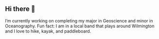 ## Hi there 👋
I’m currently working on completing my major in Geoscience and minor in Oceanography.
Fun fact: I am in a local band that plays around Wilmington and I love to hike, kayak, and paddleboard.
<!--
**ThomasD03/ThomasD03** is a ✨ _special_ ✨ repository because its `README.md` (this file) appears on your GitHub profile.

Here are some ideas to get you started:

- 🔭 I’m currently working on completing my major in Geoscience and minor in Oceanography. 
- 🌱 I’m currently learning ... 
- 👯 I’m looking to collaborate on ...
- 🤔 I’m looking for help with ...
- 💬 Ask me about ...
- 📫 How to reach me: ...
- 😄 Pronouns: ...
- ⚡ Fun fact: I am in a local band that plays around Wilmington and I love to hike, kayak, and paddleboard.
-->
